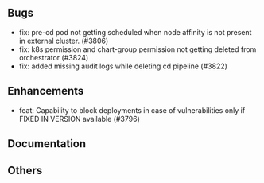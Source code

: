 ## Bugs
- fix: pre-cd pod not getting scheduled when node affinity is not present in external cluster. (#3806)
- fix: k8s permission and chart-group permission not getting deleted from orchestrator (#3824)
- fix: added missing audit logs while deleting cd pipeline (#3822)
## Enhancements
- feat: Capability to block deployments in case of vulnerabilities only if FIXED IN VERSION available  (#3796)
## Documentation
## Others
